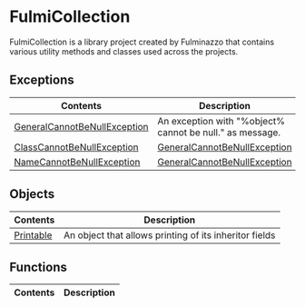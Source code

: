 # FulmiCollection
FulmiCollection is a library project created by Fulminazzo that contains various utility methods and classes used across the projects.

## Exceptions

| Contents                                                                                                                 | Description                                                                                                              |
|--------------------------------------------------------------------------------------------------------------------------|--------------------------------------------------------------------------------------------------------------------------|
| [GeneralCannotBeNullException](src/main/java/it/fulminazzo/fulmicollection/exceptions/GeneralCannotBeNullException.java) | An exception with "%object% cannot be null." as message.                                                                 |
| [ClassCannotBeNullException](src/main/java/it/fulminazzo/fulmicollection/exceptions/ClassCannotBeNullException.java)     | [GeneralCannotBeNullException](src/main/java/it/fulminazzo/fulmicollection/exceptions/GeneralCannotBeNullException.java) |
| [NameCannotBeNullException](src/main/java/it/fulminazzo/fulmicollection/exceptions/NameCannotBeNullException.java)       | [GeneralCannotBeNullException](src/main/java/it/fulminazzo/fulmicollection/exceptions/GeneralCannotBeNullException.java) |

## Objects

| Contents                                                                        | Description                                            |
|---------------------------------------------------------------------------------|--------------------------------------------------------|
| [Printable](src/main/java/it/fulminazzo/fulmicollection/objects/Printable.java) | An object that allows printing of its inheritor fields |

## Functions

| Contents | Description |
|----------|-------------|